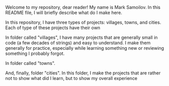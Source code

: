 Welcome to my repository, dear reader! My name is Mark Samoilov. In this README file, I will briefly describe what do I make here.


In this repository, I have three types of projects: villages, towns, and cities. Each of type of these projects have their own

In folder called "villages", I have many projects that are generally small in code (a few decades of strings) and easy to understand. I make them generally for practice, especially while learning something new or reviewing something I probably forgot.

In folder called "towns".

And, finally, folder "cities". In this folder, I make the projects that are  rather not to show what did I learn, but to show my overall experience 